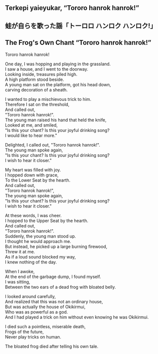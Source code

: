 ## Terkepi yaieyukar, “Tororo hanrok hanrok!”       
## 蛙が自らを歌った謡「トーロロ ハンロク ハンロク!」      
## The Frog's Own Chant “Tororo hanrok hanrok!”       
    
Tororo hanrok hanrok!    
    
One day, I was hopping and playing in the grassland.    
I saw a house, and I went to the doorway.       
Looking inside, treasures piled high.      
A high platform stood beside.    
A young man sat on the platform, got his head down,     
carving decoration of a sheath.    
    
I wanted to play a mischievous trick to him.     
Therefore I sat on the threshold,    
And called out,   
"Tororo hanrok hanrok!".    
The young man raised his hand that held the knife,    
Looked at me, and smiled,    
"Is this your chant? Is this your joyful drinking song?    
I would like to hear more."    
    
Delighted, I called out, "Tororo hanrok hanrok!".    
The young man spoke again,    
"Is this your chant? Is this your joyful drinking song?    
I wish to hear it closer."    
    
My heart was filled with joy.     
I hopped down with grace,    
To the Lower Seat by the hearth.      
And called out,   
"Tororo hanrok hanrok!",    
The young man spoke again,    
"Is this your chant? Is this your joyful drinking song?    
I wish to hear it closer."    
    
At these words, I was cheer.    
I hopped to the Upper Seat by the hearth.    
And called out,   
"Tororo hanrok hanrok!".    
Suddenly, the young man stood up.    
I thought he would approach me.     
But instead, he picked up a large burning firewood,     
Threw it at me.     
As if a loud sound blocked my way,    
I knew nothing of the day.    
    
When I awoke,    
At the end of the garbage dump, I found myself.    
I was sitting,     
Between the two ears of a dead frog with bloated belly.     
    
I looked around carefully,       
And realized that this was not an ordinary house,          
But was actually the house of Okikirmui,     
Who was as powerful as a god.    
And I had played a trick on him without even knowing he was Okikirmui.    
    
I died such a pointless, miserable death,    
Frogs of the future,     
Never play tricks on human.    
    
The bloated frog died after telling his own tale.